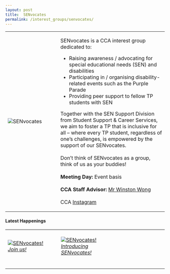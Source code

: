 ```yaml
---
layout: post
title:  SENvocates
permalink: /interest_groups/senvocates/
---
```


<div>
    <table>
        <tr>
            <td style="width:33%"><image src="/images/CCA-SENvocates.png" style="display:block;margin-left:auto;margin-right:auto;" alt="SENvocates"></image></td>
            <td>
                <p>
                    SENvocates is a CCA interest group dedicated to:<br>
                    <ul>
                        <li>Raising awareness / advocating for special educational needs (SEN) and disabilities</li>
                        <li>Participating in / organising disability-related events such as the Purple Parade</li>
                        <li>Providing peer support to fellow TP students with SEN</li>
                     </ul>
                 </p>
                 <p>
                 Together with the SEN Support Division from Student Support & Career Services, we aim to foster a TP that is inclusive for all – where every TP student, regardless of one’s challenges, is empowered by the support of our SENvocates.<br>
                    <br>Don’t think of SENvocates as a group, think of us as your buddies!<br>
                    <br>
                    <b>Meeting Day:</b> Event basis<br>
                    <br>
                    <b>CCA Staff Advisor:</b> <a href="mailto:Winston_WONG@tp.edu.sg">Mr Winston Wong</a><br>
                    <br>
                    CCA <a href="https://www.instagram.com/senvocates/">Instagram</a>
                </p>
            </td>
        </tr>
    </table>
</div>

#### Latest Happenings

<table>
    <tr>
        <td style="width:33%"><br>
            <a href="https://www.instagram.com/p/COSg2RKrJ5z/">
                <image src="/images/CCA-SEN-ig4.png" style="display:block;margin-left:auto;margin-right:auto;" alt="SENvocates!">
                <h6 style="margin-top:0%">Join us!</h6>
                </image>
            </a>
        </td>
        <td style="width:33%"><br>
            <a href="https://www.instagram.com/p/COC4XUTrgRW/">
                <image src="/images/CCA-SEN-ig5.png" style="display:block;margin-left:auto;margin-right:auto;" alt="SENvocates!">
                <h6 style="margin-top:0%">Introducing SENvocates!</h6>    
                </image>
            </a>
        </td>
        <td style="width:33%"><br>
        </td>
    </tr>
</table>
